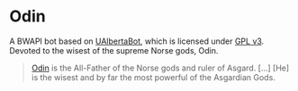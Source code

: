 Odin
====

A BWAPI bot based on [UAlbertaBot](http://code.google.com/p/ualbertabot/), which is licensed under [GPL v3](http://www.gnu.org/licenses/gpl.html). 
Devoted to the wisest of the supreme Norse gods, Odin.

> [Odin](http://www.comicvine.com/odin/4005-3507/) is the All-Father of the Norse gods and ruler of Asgard. [...] [He] is the wisest and by far the most powerful of the Asgardian Gods.

